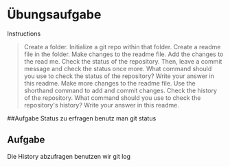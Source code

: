 # Übungsaufgabe

Instructions

   > Create a folder.
   > Initialize a git repo within that folder.
   > Create a readme file in the folder.
   > Make changes to the readme file.
   > Add the changes to the read me. Check the status of the repository. Then, leave a commit message and check the status once more.
   > What command should you use to check the status of the repository? Write your answer in this readme.
   > Make more changes to the readme file. Use the shorthand command to add and commit changes.
   > Check the history of the repository.
   > What command should you use to check the repository's history? Write your answer in this readme.

##Aufgabe
Status zu erfragen  benutz man git status
## Aufgabe
Die History abzufragen benutzen wir git log
